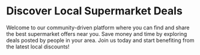# Discover Local Supermarket Deals 

Welcome to our community-driven platform where you can find and share the best supermarket offers near you. Save money and time by exploring deals posted by people in your area. Join us today and start benefiting from the latest local discounts!
